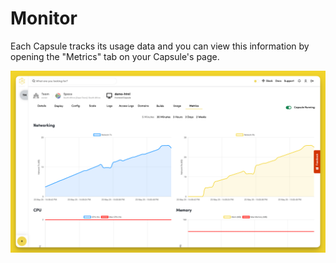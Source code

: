 # Monitor

Each Capsule tracks its usage data and you can view this information by opening the "Metrics" tab on your Capsule's page. 

![Monitor Capsule Metrics](../.gitbook/assets/frontend-capsule/monitor/frontend-capsule-metrics.png)
